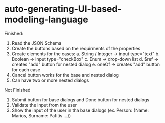 # auto-generating-UI-based-modeling-language

Finished:
1. Read the JSON Schema
2. Create the buttons based on the requirments of the properties
3. Create elements for the cases:
    a. String / Integer -> input type="text"
    b. Boolean -> input type="checkBox"
    c. Enum -> drop-down list
    d. $ref -> creates "add" button for nested dialog
    e. oneOf -> creates "add" button for each case
4. Cancel button works for the base and nested dialog
5. Can have two or more nested dialogs

Not Finished
1. Submit button for base dialogs and Done button for nested dialogs
2. Validate the input from the user 
3. Show the input of the user in tha base dialogs (ex. Person: {Name: Marios, Surname: Pafitis ...})